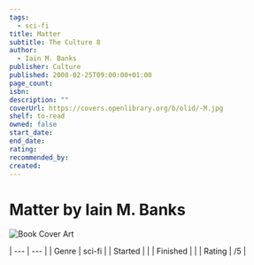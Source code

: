 ```yaml
---
tags:
  - sci-fi
title: Matter
subtitle: The Culture 8
author:
  - Iain M. Banks
publisher: Culture
published: 2008-02-25T09:00:00+01:00
page_count: 
isbn: 
description: ""
coverUrl: https://covers.openlibrary.org/b/olid/-M.jpg
shelf: to-read
owned: false
start_date: 
end_date: 
rating: 
recommended_by: 
created: 
---
```


# Matter by Iain M. Banks

![Book Cover Art](https://covers.openlibrary.org/b/olid/-M.jpg)


| --- | --- |
| Genre | sci-fi |
| Started |  |
| Finished |  |
| Rating | /5 |

